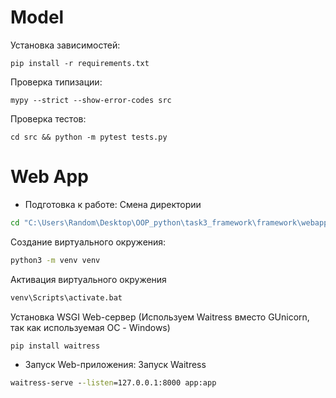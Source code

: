# Model
Установка зависимостей:

`pip install -r requirements.txt`

Проверка типизации:

`mypy --strict --show-error-codes src`

Проверка тестов:

`cd src && python -m pytest tests.py`


# Web App
- Подготовка к работе:
Смена директории
```cmd
cd "C:\Users\Random\Desktop\OOP_python\task3_framework\framework\webapp"
```

Создание виртуального окружения:
```cmd
python3 -m venv venv
```

Активация виртуального окружения
```cmd
venv\Scripts\activate.bat
```

Установка WSGI Web-сервер (Используем Waitress вместо GUnicorn, так как используемая ОС - Windows)
```cmd
pip install waitress
```

- Запуск Web-приложения:
Запуск Waitress
```cmd
waitress-serve --listen=127.0.0.1:8000 app:app
```